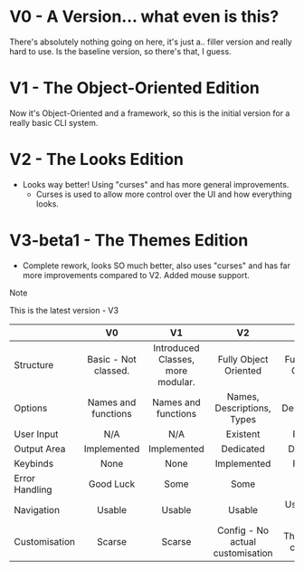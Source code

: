 # V0 - A Version... what even is this?
  There's absolutely nothing going on here, it's just a.. filler version and really hard to use.
  Is the baseline version, so there's that, I guess.

# V1 - The Object-Oriented Edition
  Now it's Object-Oriented and a framework, so this is the initial version for a really basic CLI system.

# V2 - The Looks Edition
  - Looks way better! Using "curses" and has more general improvements.
    - Curses is used to allow more control over the UI and how everything looks.

# V3-beta1 - The Themes Edition
  - Complete rework, looks SO much better, also uses "curses" and has far more improvements compared to V2. Added mouse support.

> [!NOTE]
> This is the latest version - V3

| |V0|V1|V2|V3|
|-|:-:|:-:|:-:|:-:|
|Structure|Basic - Not classed.|Introduced Classes, more modular.|Fully Object Oriented|Fully Object Oriented|
|Options|Names and functions|Names and functions|Names, Descriptions, Types|Names, Descriptions, Types|
|User Input|N/A|N/A|Existent|Planned|
|Output Area|Implemented|Implemented|Dedicated|Dedicated|
|Keybinds|None|None|Implemented|Planned|
|Error Handling|Good Luck|Some|Some|Plenty!|
|Navigation|Usable|Usable|Usable|Usable with Mouse|
|Customisation|Scarse|Scarse|Config - No actual customisation|Themes and colouring|
